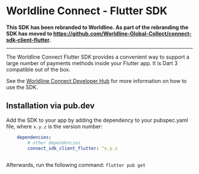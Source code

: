 # Worldline Connect - Flutter SDK

**This SDK has been rebranded to Worldline. As part of the rebranding the SDK has moved to https://github.com/Worldline-Global-Collect/connect-sdk-client-flutter.**

---

The Worldline Connect Flutter SDK provides a convenient way to support a large number of payments methods inside your Flutter app.
It is Dart 3 compatible out of the box. 

See the [Worldline Connect Developer Hub](https://epayments.developer-ingenico.com/documentation/sdk/mobile/flutter/) for more information on how to use the SDK.

## Installation via pub.dev
Add the SDK to your app by adding the dependency to your pubspec.yaml file, where `x.y.z` is the version number:

```yaml
    dependencies:
        # other dependencies
        connect_sdk_client_flutter: ^x.y.z
        
```
Afterwards, run the following command:
`flutter pub get`

